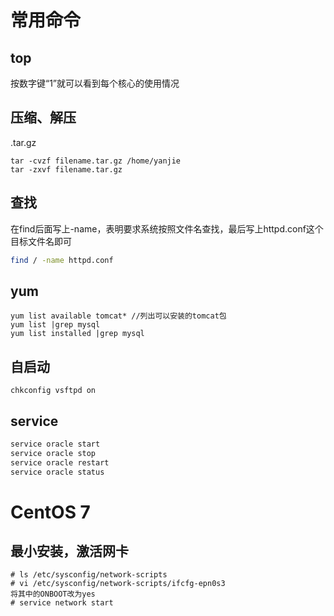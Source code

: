 # 常用命令

## top

按数字键“1”就可以看到每个核心的使用情况

## 压缩、解压

.tar.gz

```
tar -cvzf filename.tar.gz /home/yanjie
tar -zxvf filename.tar.gz
```

## 查找

在find后面写上-name，表明要求系统按照文件名查找，最后写上httpd.conf这个目标文件名即可

```bash
find / -name httpd.conf
```

## yum

```
yum list available tomcat* //列出可以安装的tomcat包
yum list |grep mysql
yum list installed |grep mysql
```

## 自启动

```
chkconfig vsftpd on
```

## service

```bash
service oracle start
service oracle stop
service oracle restart
service oracle status
```

# CentOS 7

## 最小安装，激活网卡

```
# ls /etc/sysconfig/network-scripts
# vi /etc/sysconfig/network-scripts/ifcfg-epn0s3
将其中的ONBOOT改为yes
# service network start
```

